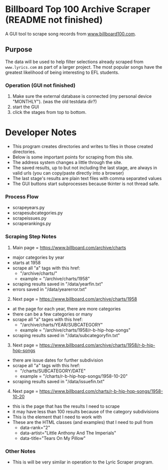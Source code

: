 # Billboard Top 100 Archive Scraper (README not finished)
A GUI tool to scrape song records from www.billboard100.com.

## Purpose
The data will be used to help filter selections already scraped from `www.lyrics.com` as part of a larger project.
The most popular songs have the greatest likelihood of being interesting to EFL students.

### Operation (GUI not finished)
1. Make sure the external database is connected (my personal device "MONTHLY"). (was the old testdata dir?)
2. start the GUI
3. click the stages from top to bottom.

# Developer Notes
* This program creates directories and writes to files in those created directories.
* Below is some important points for scraping from this site.
* The address system changes a little through the site.
* The saved results, up to but not including the last stage, are always in valid urls (you can copy/paste directly into a browser)
* The last stage's results are plain text files with comma separated values
* The GUI buttons start subprocesses because tkinter is not thread safe.

### Process Flow
* scrapeyears.py
* scrapesubcategories.py
* scrapeissues.py
* scraperankings.py

### Scraping Step Notes
1. Main page = https://www.billboard.com/archive/charts
  * major categories by year
  * starts at 1958
  * scrape all "a" tags with this href:
    * "/archive/charts/"
    * example = "/archive/charts/1958"
  * scraping results saved in "/data/yearfin.txt"
  * errors saved in "/data/yearerror.txt"

2. Next page = https://www.billboard.com/archive/charts/1958
  * at the page for each year, there are more categories
  * there can be a few categories or many
  * scrape all "a" tages with this href:
    * "/archive/charts/YEAR/SUBCATEGORY"
    * example = "/archive/charts/1958/r-b-hip-hop-songs"
  * scraping results saved in "/data/subcategoryfin.txt"

3. Next page = https://www.billboard.com/archive/charts/1958/r-b-hip-hop-songs
  * there are issue dates for further subdivision
  * scrape all "a" tags with this href:
    * "/charts/SUBCATEGORY/DATE"
    * example = "/charts/r-b-hip-hop-songs/1958-10-20"
  * scraping results saved in "/data/issuefin.txt"

4. Next page = https://www.billboard.com/charts/r-b-hip-hop-songs/1958-10-20
  * this is the page that has the results I need to scrape
  * it may have less than 100 results because of the category subdivisions
  * This is the element that I need to work with
  * These are the HTML classes (and examples) that I need to pull from
    * data-rank="2" 
    * data-artist="Little Anthony And The Imperials" 
    * data-title="Tears On My Pillow" 

### Other Notes
* This is will be very similar in operation to the Lyric Scraper program.
